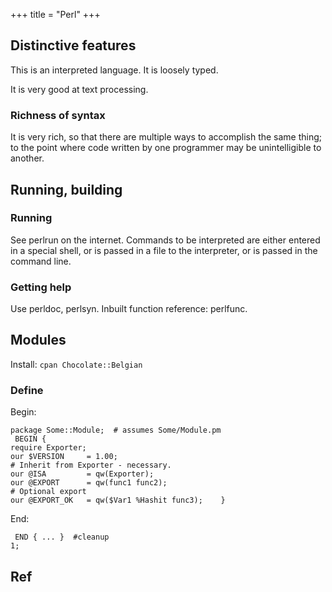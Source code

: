 +++
title = "Perl"
+++

## Distinctive features
This is an interpreted language. It is loosely typed.

It is very good at text processing.

### Richness of syntax
It is very rich, so that there are multiple ways to accomplish the same thing; to the point where code written by one programmer may be unintelligible to another.

## Running, building
### Running
See perlrun on the internet. Commands to be interpreted are either entered in a special shell, or is passed in a file to the interpreter, or is passed in the command line.

### Getting help
Use perldoc, perlsyn. Inbuilt function reference: perlfunc.

## Modules
Install: `cpan Chocolate::Belgian`

### Define
Begin:
```
package Some::Module;  # assumes Some/Module.pm
 BEGIN {
require Exporter;
our $VERSION     = 1.00;
# Inherit from Exporter - necessary.
our @ISA         = qw(Exporter);
our @EXPORT      = qw(func1 func2);
# Optional export
our @EXPORT_OK   = qw($Var1 %Hashit func3);    }
```

End:

```
 END { ... }  #cleanup
1;
```

## Ref
<div class="spreadsheet" src="../perl.toml"> </div>  

